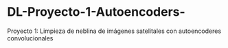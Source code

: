 # DL-Proyecto-1-Autoencoders-
Proyecto 1: Limpieza de neblina de imágenes satelitales con autoencoderes convolucionales
